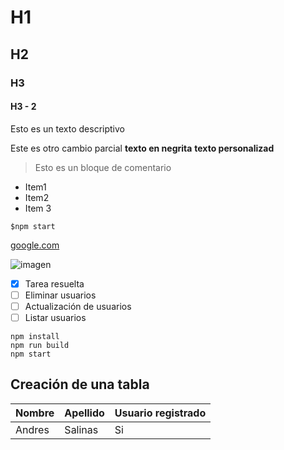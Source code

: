 # H1
## H2
### H3
#### H3 - 2 

Esto es un texto descriptivo

Este es otro cambio parcial
**texto en negrita** **texto personalizad**
 
 >Esto es un bloque de comentario

- Item1
- Item2
- Item 3

`$npm start`

[google.com]("https:google.com")

![imagen](https://phantom-marca.unidadeditorial.es/d12357494782628546528fc093bef408/crop/0x0/1112x741/resize/828/f/webp/assets/multimedia/imagenes/2023/03/02/16777543342460.jpg)


- [x] Tarea resuelta
- [ ] Eliminar usuarios
-  [ ] Actualización de usuarios
-  [ ] Listar usuarios 

```
npm install 
npm run build 
npm start 
```

## Creación de una tabla
| Nombre | Apellido |Usuario registrado|
|----------|--------|---------------|
|Andres|Salinas|Si|

